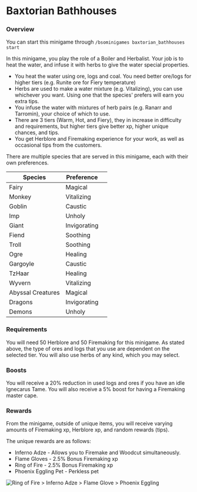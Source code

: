 # Baxtorian Bathhouses

### Overview

You can start this minigame through `/bsominigames baxtorian_bathhouses start`

In this minigame, you play the role of a Boiler and Herbalist. Your job is to heat the water, and infuse it with herbs to give the water special properties.

* You heat the water using ore, logs and coal. You need better ore/logs for higher tiers (e.g. Runite ore for Fiery temperature)
* Herbs are used to make a water mixture (e.g. Vitalizing), you can use whichever you want. Using one that the species' prefers will earn you extra tips.
* You infuse the water with mixtures of herb pairs (e.g. Ranarr and Tarromin), your choice of which to use.
* There are 3 tiers (Warm, Hot, and Fiery), they in increase in difficulty and requirements, but higher tiers give better xp, higher unique chances, and tips.
* You get Herblore and Firemaking experience for your work, as well as occasional tips from the customers.

There are multiple species that are served in this minigame, each with their own preferences.

<table><thead><tr><th>Species</th><th>Preference</th><th data-hidden></th></tr></thead><tbody><tr><td>Fairy</td><td>Magical</td><td></td></tr><tr><td>Monkey</td><td>Vitalizing</td><td></td></tr><tr><td>Goblin</td><td>Caustic</td><td></td></tr><tr><td>Imp</td><td>Unholy</td><td></td></tr><tr><td>Giant</td><td>Invigorating</td><td></td></tr><tr><td>Fiend</td><td>Soothing</td><td></td></tr><tr><td>Troll</td><td>Soothing</td><td></td></tr><tr><td>Ogre</td><td>Healing</td><td></td></tr><tr><td>Gargoyle</td><td>Caustic</td><td></td></tr><tr><td>TzHaar</td><td>Healing</td><td></td></tr><tr><td>Wyvern</td><td>Vitalizing</td><td></td></tr><tr><td>Abyssal Creatures</td><td>Magical</td><td></td></tr><tr><td>Dragons</td><td>Invigorating</td><td></td></tr><tr><td>Demons</td><td>Unholy</td><td></td></tr></tbody></table>

### Requirements

You will need 50 Herblore and 50 Firemaking for this minigame. As stated above, the type of ores and logs that you use are dependent on the selected tier. You will also use herbs of any kind, which you may select.

### Boosts

You will receive a 20% reduction in used logs and ores if you have an idle Ignecarus Tame. You will also receive a 5% boost for having a Firemaking master cape.

### Rewards

From the minigame, outside of unique items, you will receive varying amounts of Firemaking xp, Herblore xp, and random rewards (tips).

The unique rewards are as follows:

* Inferno Adze - Allows you to Firemake and Woodcut simultaneously.
* Flame Gloves - 2.5% Bonus Firemaking xp
* Ring of Fire - 2.5% Bonus Firemaking xp
* Phoenix Eggling Pet - Perkless pet

![Ring of Fire > Inferno Adze > Flame Glove > Phoenix Eggling](../.gitbook/assets/image\_2022-05-14\_223110435.png)
